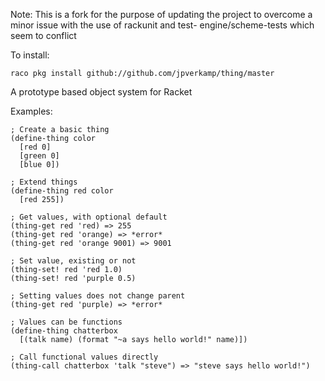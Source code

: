 Note:
    This is a fork for the purpose of updating the project to overcome a minor issue with the use of rackunit and test- engine/scheme-tests which seem to conflict

To install:

    raco pkg install github://github.com/jpverkamp/thing/master

A prototype based object system for Racket

Examples:

    ; Create a basic thing
    (define-thing color
      [red 0]
      [green 0]
      [blue 0])
    
    ; Extend things
    (define-thing red color
      [red 255])
    
    ; Get values, with optional default
    (thing-get red 'red) => 255
    (thing-get red 'orange) => *error*
    (thing-get red 'orange 9001) => 9001
    
    ; Set value, existing or not
    (thing-set! red 'red 1.0)
    (thing-set! red 'purple 0.5)
    
    ; Setting values does not change parent
    (thing-get red 'purple) => *error*
    
    ; Values can be functions
    (define-thing chatterbox
      [(talk name) (format "~a says hello world!" name)])
    
    ; Call functional values directly
    (thing-call chatterbox 'talk "steve") => "steve says hello world!")

